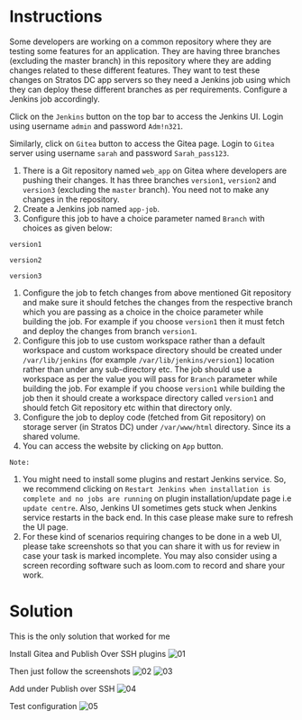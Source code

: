 # Instructions

Some developers are working on a common repository where they are testing some features for an application. They are having three branches (excluding the master branch) in this repository where they are adding changes related to these different features. They want to test these changes on Stratos DC app servers so they need a Jenkins job using which they can deploy these different branches as per requirements. Configure a Jenkins job accordingly.

Click on the `Jenkins` button on the top bar to access the Jenkins UI. Login using username `admin` and password `Adm!n321`.

Similarly, click on `Gitea` button to access the Gitea page. Login to `Gitea` server using username `sarah` and password `Sarah_pass123`.

1. There is a Git repository named `web_app` on Gitea where developers are pushing their changes. It has three branches `version1`, `version2` and `version3` (excluding the `master` branch). You need not to make any changes in the repository.
2. Create a Jenkins job named `app-job`.
3. Configure this job to have a choice parameter named `Branch` with choices as given below:

`version1`

`version2`

`version3`

1. Configure the job to fetch changes from above mentioned Git repository and make sure it should fetches the changes from the respective branch which you are passing as a choice in the choice parameter while building the job. For example if you choose `version1` then it must fetch and deploy the changes from branch `version1`.
2. Configure this job to use custom workspace rather than a default workspace and custom workspace directory should be created under `/var/lib/jenkins` (for example `/var/lib/jenkins/version1`) location rather than under any sub-directory etc.  The job  should use a workspace as per the value you will pass for `Branch` parameter while building the job. For example if you choose `version1` while building the job then it should create a workspace directory called `version1` and should fetch Git repository etc within that directory only.
3. Configure the job to deploy code (fetched from Git repository) on storage server (in Stratos DC) under `/var/www/html` directory. Since its a shared volume.
4. You can access the website by clicking on `App` button.

`Note:`

1. You might need to install some plugins and restart Jenkins service. So, we recommend clicking on `Restart Jenkins when installation is complete and no jobs are running` on plugin installation/update page i.e `update centre`. Also, Jenkins UI sometimes gets stuck when Jenkins service restarts in the back end. In this case please make sure to refresh the UI page.
2. For these kind of scenarios requiring changes to be done in a web UI, please take screenshots so that you can share it with us for review in case your task is marked incomplete. You may also consider using a screen recording software such as loom.com to record and share your work.

# Solution

This is the only solution that worked for me

Install Gitea and Publish Over SSH plugins
![01](https://github.com/user-attachments/assets/9b0cb62c-e167-48e0-a7f7-944b00e5b432)

Then just follow the screenshots
![02](https://github.com/user-attachments/assets/1f3d99f3-8896-403c-887a-7972e8f1557c)
![03](https://github.com/user-attachments/assets/f273b4fe-ef1f-47fb-9d08-9021af9c520e)

Add under Publish over SSH
![04](https://github.com/user-attachments/assets/3261ba7c-82a2-4a5d-82c8-169bdc45847b)

Test configuration
![05](https://github.com/user-attachments/assets/c213947a-65f2-4f02-b252-fe5ce8b0c988)
